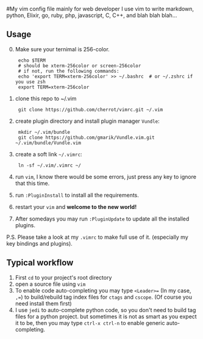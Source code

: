 #My vim config file mainly for web developer
I use vim to write markdown, python, Elixir, go, ruby, php, javascript,
C, C++, and blah blah blah...

## Usage
0. Make sure your ternimal is 256-color.

        echo $TERM 
        # should be xterm-256color or screen-256color
        # if not, run the following commands:
        echo 'export TERM=xterm-256color' >> ~/.bashrc  # or ~/.zshrc if you use zsh
        export TERM=xterm-256color
1. clone this repo to ~/.vim

        git clone https://github.com/cherrot/vimrc.git ~/.vim
2. create plugin directory and install plugin manager `Vundle`:

        mkdir ~/.vim/bundle
        git clone https://github.com/gmarik/Vundle.vim.git ~/.vim/bundle/Vundle.vim
3. create a soft link `~/.vimrc`:

        ln -sf ~/.vim/.vimrc ~/
4. run `vim`, I know there would be some errors, just press any key to ignore
that this time. 
5. run `:PluginInstall` to install all the requirements.
5. restart your `vim` and **welcome to the new world!**
5. After somedays you may run `:PluginUpdate` to update all the installed
plugins.

P.S. Please take a look at my `.vimrc` to make full use of it. (especially my
key bindings and plugins).

## Typical workflow
1. First `cd` to your project's root directory
2. open a source file using `vim`
3. To enable code auto-completing you may type `<Leader>=` (In my case, `,=`)
to build/rebuild tag index files for `ctags` and `cscope`. (Of course you need
install them first)
4. I use `jedi` to auto-complete python code, so you don't need to build tag
files for a python project. but sometimes it is not as smart as you expect it
to be, then you may type `ctrl-x ctrl-n` to enable generic auto-completing.
